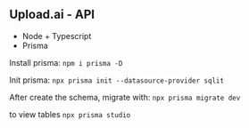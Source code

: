 ## Upload.ai - API

- Node + Typescript
- Prisma

Install prisma:
`npm i prisma -D`

Init prisma:
`npx prisma init --datasource-provider sqlit`

After create the schema, migrate with:
`npx prisma migrate dev`

to view tables
`npx prisma studio`